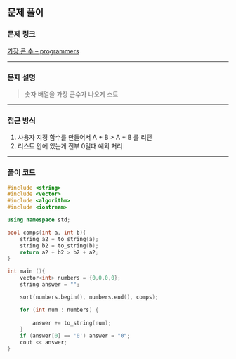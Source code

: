 ##  문제 풀이

###  문제 링크  
[가장 큰 수 – programmers](https://school.programmers.co.kr/learn/courses/30/lessons/42746)

---

###  문제 설명  
> 숫자 배열을 가장 큰수가 나오게 소트
---

###  접근 방식  
1. 사용자 지정 함수를 만들어서 A + B > A + B 를 리턴
2. 리스트 안에 있는게 전부 0일때 예외 처리
---

### 풀이 코드

```cpp
#include <string>
#include <vector>
#include <algorithm>
#include <iostream>

using namespace std;

bool comps(int a, int b){
    string a2 = to_string(a);
    string b2 = to_string(b);
    return a2 + b2 > b2 + a2;
}

int main (){
    vector<int> numbers = {0,0,0,0};
    string answer = "";

    sort(numbers.begin(), numbers.end(), comps);

    for (int num : numbers) {
        
        answer += to_string(num);
    }
    if (answer[0] == '0') answer = "0";
    cout << answer;
}
```

